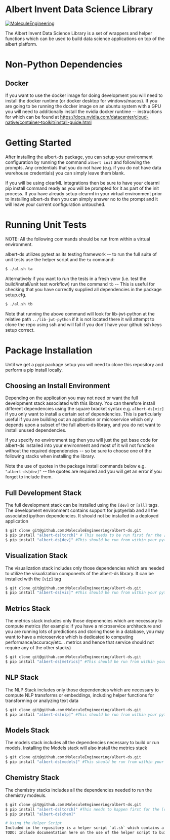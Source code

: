 # Albert Invent Data Science Library

[![MoleculeEngineering](https://circleci.com/gh/MoleculeEngineering/albert-ds/tree/main.svg?style=shield&circle-token=0ee8a888f4c69edf2bdf6d45e33b91435747abea)](https://app.circleci.com/pipelines/github/MoleculeEngineering/albert-ds)


The Albert Invent Data Science Library is a set of wrappers and helper functions which can be used to build data science applications on top of the albert platform. 

# Non-Python Dependencies

## Docker
If you want to use the docker image for doing development you will need to install the docker runtime (or docker desktop for windows/macos). If you are going to be running the docker image on an ubuntu system with a GPU you will need to additionally install the nvidia docker runtime -- instructions for which can be found at https://docs.nvidia.com/datacenter/cloud-native/container-toolkit/install-guide.html

# Getting Started
After installing the albert-ds package, you can setup your environment configuration by running the command `albert init` and following the prompts. Any credentials that you do not have (e.g. if you do not have data warehouse credentials) you can simply leave them blank. 

If you will be using clearML integrations then be sure to have your clearml pip install command ready as you will be prompted for it as part of the init process. If you have already setup clearml in your virtual environment prior to installing albert-ds then you can simply answer no to the prompt and it will leave your current configuration untouched.

# Running Unit Tests
NOTE: All the following commands should be run from within a virtual environment.

albert-ds utilizes pytest as its testing framework -- to run the full suite of unit tests use the helper script and the `ta` command:
```bash
$ ./al.sh ta
```

Alternatively if you want to run the tests in a fresh venv (i.e. test the build/install/unit test workflow) run the command `tb` -- This is useful for checking that you have correctly supplied all dependencies in the package setup.cfg. 

```bash
$ ./al.sh tb
```
Note that running the above command will look for lib-jwt-python at the relative path `../lib-jwt-python` if it is not located there it will attempt to clone the repo using ssh and will fail if you don't have your github ssh keys setup correct. 

# Package Installation 
Until we get a pypi package setup you will need to clone this repository and perform a pip install locally.

## Choosing an Install Environment
Depending on the application you may not need or want the full development stack associated with this library. You can therefore install different dependencies using the square bracket syntax e.g. `albert-ds[viz]` if you only want to install a certain set of dependencies. This is particularly useful if you are building out an application or microservice which only depends upon a subset of the full albert-ds library, and you do not want to install unused dependencies. 

If you specify no environment tag then you will just the get base code for albert-ds installed into your environment and most of it will not function without the required dependencies -- so be sure to choose one of the following stacks when installing the library. 

Note the use of quotes in the package install commands below e.g. `"albert-ds[dev]"` -- the quotes are required and you will get an error if you forget to include them.

## Full Development Stack
The full development stack can be installed using the `[dev]` or `[all]` tags. The development environment contains support for juptyerlab and all the associated ipython dependencies. It should not be installed in a deployed application
```bash
$ git clone git@github.com:MoleculeEngineering/albert-ds.git
$ pip install "albert-ds[torch]" # This needs to be run first for the [chem] dependency to work properly
$ pip install "albert-ds[dev]" #This should be run from within your python virtual environment
```


## Visualization Stack
The visualization stack includes only those dependencies which are needed to utilize the visualization components of the albert-ds library. It can be installed with the `[viz]` tag
```bash
$ git clone git@github.com:MoleculeEngineering/albert-ds.git
$ pip install "albert-ds[viz]" #This should be run from within your python virtual environment
```

## Metrics Stack
The metrics stack includes only those depenencies which are necessary to compute metrics (for example: if you have a microservice architecture and you are running lots of predictions and storing those in a database, you may want to have a microservice which is dedicated to computing performance/accuracy/etc... metrics and hence that service should not require any of the other stacks)
```bash
$ git clone git@github.com:MoleculeEngineering/albert-ds.git
$ pip install "albert-ds[metrics]" #This should be run from within your python virtual environment
```

## NLP Stack
The NLP Stack includes only those dependencies which are necessary to compute NLP transforms or embeddings, including helper functions for transforming or analyzing text data
```bash
$ git clone git@github.com:MoleculeEngineering/albert-ds.git
$ pip install "albert-ds[nlp]" #This should be run from within your python virtual environment
```

## Models Stack
The models stack includes all the dependencies necessary to build or run models. Installing the Models stack will also install the metrics stack
```bash
$ git clone git@github.com:MoleculeEngineering/albert-ds.git
$ pip install "albert-ds[models]" #This should be run from within your python virtual environment
```

## Chemistry Stack
The chemistry stacks includes all the dependencies needed to run the chemistry modeuls. 
```bash
$ git clone git@github.com:MoleculeEngineering/albert-ds.git
$ pip install "albert-ds[torch]" #This needs to happen first for the [chem] install to work correctly
$ pip install "albert-ds[chem]" 

# Using the Helper Script
Included in the repository is a helper script `al.sh` which contains a few simple helper scripts for building, publishing, etc... 
TODO: Include documentation here on the use of the helper script to build and publish the package to pypi.
